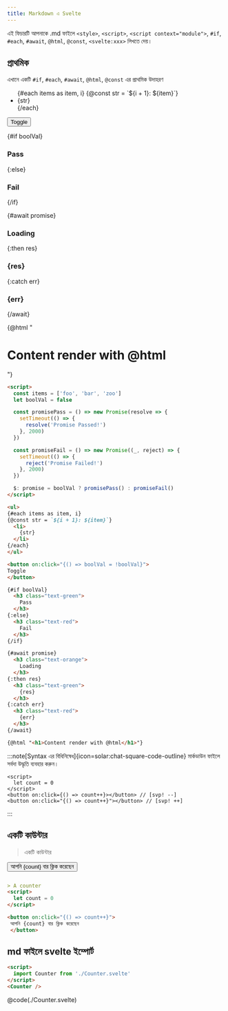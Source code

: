 ```yaml
---
title: Markdown এ Svelte 
---
```


এই ফিচারটি আপনাকে .md ফাইলে `<style>`, `<script>`, `<script context="module">`, `#if`, `#each`, `#await`, `@html`, `@const`, `<svelte:xxx>` লিখতে দেয়। 

## প্রাথমিক

এখানে একটি `#if`, `#each`, `#await`, `@html`, `@const` এর প্রাথমিক উদাহরণ 

<Tabs activeName="Output">

<TabPanel name="Output">

<ul>
{#each items as item, i}
{@const str = `${i + 1}: ${item}`}
  <li>
    {str}
  </li>
{/each}
</ul>

<button on:click="{() => boolVal = !boolVal}">
Toggle
</button>

{#if boolVal}
  <h3 class="text-green">
    Pass
  </h3>
{:else}
  <h3 class="text-red">
    Fail
  </h3>
{/if}

{#await promise}
  <h3 class="text-orange">
    Loading
  </h3>
{:then res}
  <h3 class="text-green">
    {res}
  </h3>
{:catch err}
  <h3 class="text-red">
    {err}
  </h3>
{/await}

{@html "<h1>Content render with @html</h1>"}

</TabPanel>

<TabPanel name="Input">

```md
<script>
  const items = ['foo', 'bar', 'zoo']
  let boolVal = false

  const promisePass = () => new Promise(resolve => {
    setTimeout(() => {
      resolve('Promise Passed!')
    }, 2000)
  })

  const promiseFail = () => new Promise((_, reject) => {
    setTimeout(() => {
      reject('Promise Failed!')
    }, 2000)
  })

  $: promise = boolVal ? promisePass() : promiseFail()
</script>

<ul>
{#each items as item, i}
{@const str = `${i + 1}: ${item}`}
  <li>
    {str}
  </li>
{/each}
</ul>

<button on:click="{() => boolVal = !boolVal}">
Toggle
</button>

{#if boolVal}
  <h3 class="text-green">
    Pass
  </h3>
{:else}
  <h3 class="text-red">
    Fail
  </h3>
{/if}

{#await promise}
  <h3 class="text-orange">
    Loading
  </h3>
{:then res}
  <h3 class="text-green">
    {res}
  </h3>
{:catch err}
  <h3 class="text-red">
    {err}
  </h3>
{/await}

{@html "<h1>Content render with @html</h1>"}
```

</TabPanel>

</Tabs>

<div class="mt-4"></div>

:::note[Syntax এর বিধিনিষেধ]{icon=solar:chat-square-code-outline}
মার্কডাউন ফাইলে সর্বদা উদ্ধৃতি ব্যবহার করুন।
```svelte
<script>
  let count = 0
</script>
<button on:click={() => count++}></button> // [svp! --]
<button on:click="{() => count++}"></button> // [svp! ++]
```
:::


## একটি কাউন্টার

<Tabs activeName="Output">

<TabPanel name="Output">

> একটি কাউন্টার

<button on:click="{() => count++}" style="margin-bottom: 12px;">
 আপনি {count} বার ক্লিক করেছেন
</button>

</TabPanel>

<TabPanel name="Input">

```md
> A counter
<script>
  let count = 0
</script>

<button on:click="{() => count++}">
 আপনি {count} বার ক্লিক করেছেন
 </button>
```

</TabPanel>

</Tabs>

<script>
  import Counter from './Counter.svelte'
  let count = 0
  const items = ['foo', 'bar', 'zoo']
  let boolVal = false
  const promisePass = () => new Promise(resolve => {
    setTimeout(() => {
      resolve('Promise Passed!')
    }, 2000)
  })
  const promiseFail = () => new Promise((_, reject) => {
    setTimeout(() => {
      reject('Promise Failed!')
    }, 2000)
  })
  $: promise = boolVal ? promisePass() : promiseFail()
</script>

## md ফাইলে svelte ইম্পোর্ট 

<Tabs activeName="Output">

<TabPanel name="Output">

<Counter />

</TabPanel>

<TabPanel name="Input">

```md
<script>
  import Counter from './Counter.svelte'
</script>
<Counter />
```

</TabPanel>

<TabPanel name="Counter.svelte">

@code(./Counter.svelte)

</TabPanel>

</Tabs>

